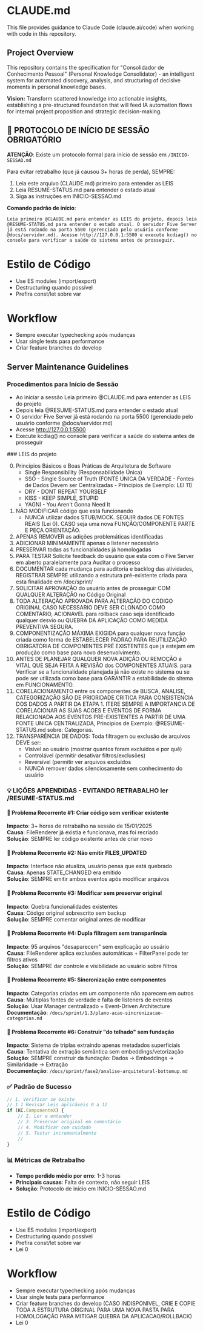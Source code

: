 # CLAUDE.md

This file provides guidance to Claude Code (claude.ai/code) when working with code in this repository.

## Project Overview

This repository contains the specification for "Consolidador de Conhecimento Pessoal" (Personal Knowledge Consolidator) - an intelligent system for automated discovery, analysis, and structuring of decisive moments in personal knowledge bases.

**Vision:** Transform scattered knowledge into actionable insights, establishing a pre-structured foundation that will feed IA automation flows for internal project proposition and strategic decision-making.

## 🚨 PROTOCOLO DE INÍCIO DE SESSÃO OBRIGATÓRIO

**ATENÇÃO**: Existe um protocolo formal para início de sessão em `/INICIO-SESSAO.md`

Para evitar retrabalho (que já causou 3+ horas de perda), SEMPRE:
1. Leia este arquivo (CLAUDE.md) primeiro para entender as LEIS
2. Leia RESUME-STATUS.md para entender o estado atual
3. Siga as instruções em INICIO-SESSAO.md

**Comando padrão de início**:
```
Leia primeiro @CLAUDE.md para entender as LEIS do projeto, depois leia @RESUME-STATUS.md para entender o estado atual. O servidor Five Server já está rodando na porta 5500 (gerenciado pelo usuário conforme @docs/servidor.md). Acesse http://127.0.0.1:5500 e execute kcdiag() no console para verificar a saúde do sistema antes de prosseguir.
```

# Estilo de Código
- Use ES modules (import/export)
- Destructuring quando possível
- Prefira const/let sobre var

# Workflow
- Sempre executar typechecking após mudanças
- Usar single tests para performance
- Criar feature branches do develop

## Server Maintenance Guidelines

### Procedimentos para Início de Sessão
- Ao iniciar a sessão Leia primeiro @CLAUDE.md para entender as LEIS do projeto
- Depois leia @RESUME-STATUS.md para entender o estado atual 
- O servidor Five Server já está rodando na porta 5500 (gerenciado pelo usuário conforme @docs/servidor.md)
- Acesse http://127.0.0.1:5500 
- Execute kcdiag() no console para verificar a saúde do sistema antes de prosseguir

<LEIS>
### LEIS do projeto

 0. Principios Básicos e Boas Práticas de Arquitetura de Software
    - Single Responsibility (Responsabilidade Única)
    - SSO - Single Source of Truth (FONTE ÚNICA DA VERDADE - Fontes de Dados Devem ser Centralizadas - Principios de Exemplo: LEI 11)
    - DRY - DONT REPEAT YOURSELF
    - KISS - KEEP SIMPLE, STUPID
    - YAGNI - You Aren't Gonna Need It
 1. NÃO MODIFICAR código que está funcionando
    - NUNCA utilizar dados STUB/MOCK. SEGUIR dados DE FONTES REAIS (Lei 0). CASO seja uma nova FUNÇÃO/COMPONENTE PARTE E PEÇA ORIENTAÇÃO.
 2. APENAS REMOVER as adições problemáticas identificadas
 3. ADICIONAR MINIMAMENTE apenas o listener necessário
 4. PRESERVAR todas as funcionalidades já homologadas
 5. PARA TESTAR Solicite feedback do usuário que esta com o Five Server em aberto paralelamente para Auditar o processo
 6. DOCUMENTAR cada mudança para auditoria e backlog das atividades, REGISTRAR SEMPRE utilizando a estrutura pré-existente criada para esta finalidade em /doc/sprint/
 7. SOLICITAR APROVAÇÃO do usuário antes de prosseguir COM QUALQUER ALTERAÇÃO no Código Original
 8. TODA ALTERAÇÃO APROVADA PARA ALTERAÇÃO DO CODIGO ORIGINAL CASO NECESSARIO DEVE SER CLONADO COMO COMENTÁRIO, ACIONAVEL para rollback caso seja identificado qualquer desvio ou QUEBRA DA APLICAÇÃO COMO MEDIDA PREVENTIVA SEGURA.
 9. COMPONENTIZAÇÃO MÁXIMA EXIGIDA para qualquer nova função criada como forma de ESTABELECER PADRAO PARA REUTILIZAÇÃO OBRIGATÓRIA DE COMPONENTES PRÉ EXISTENTES que ja estejam em produção como base para novo desenvolvimento.
 10. ANTES DE PLANEJAR QUALQUER NOVA ADIÇÃO OU REMOÇÃO é VITAL QUE SEJA FEITA A REVISÃO dos COMPONENTES ATUAIS. para Verificar se a funcionalidade planejada já não existe no sistema ou se pode ser utilizada como base para GARANTIR a estabilidade do sitema em FUNCIONAMENTO.
 11. CORELACIONAMENTO entre os componentes de BUSCA, ANALISE, CATEGORIZAÇÃO SÃO DE PRIORIDADE CRITICA PARA CONSISTENCIA DOS DADOS A PARTIR DA ETAPA 1. ITERE SEMPRE A IMPORTANCIA DE CORELACIONAR AS SUAS ACOES E EVENTOS DE FORMA RELACIONADA AOS EVENTOS PRE-EXISTENTES A PARTIR DE UMA FONTE UNICA CENTRALIZADA, Principios de Exemplo: @RESUME-STATUS.md sobre: Categorias.
 12. TRANSPARÊNCIA DE DADOS: Toda filtragem ou exclusão de arquivos DEVE ser:
     - Visível ao usuário (mostrar quantos foram excluídos e por quê)
     - Controlável (permitir desativar filtros/exclusões)
     - Reversível (permitir ver arquivos excluídos
     - NUNCA remover dados silenciosamente sem conhecimento do usuário

### 💡 LIÇÕES APRENDIDAS - EVITANDO RETRABALHO ler /RESUME-STATUS.md

#### 🔴 Problema Recorrente #1: Criar código sem verificar existente
**Impacto**: 3+ horas de retrabalho na sessão de 15/01/2025  
**Causa**: FileRenderer já existia e funcionava, mas foi recriado  
**Solução**: SEMPRE ler código existente antes de criar novo  

#### 🔴 Problema Recorrente #2: Não emitir FILES_UPDATED
**Impacto**: Interface não atualiza, usuário pensa que está quebrado  
**Causa**: Apenas STATE_CHANGED era emitido  
**Solução**: SEMPRE emitir ambos eventos após modificar arquivos  

#### 🔴 Problema Recorrente #3: Modificar sem preservar original
**Impacto**: Quebra funcionalidades existentes  
**Causa**: Código original sobrescrito sem backup  
**Solução**: SEMPRE comentar original antes de modificar  

#### 🔴 Problema Recorrente #4: Dupla filtragem sem transparência
**Impacto**: 95 arquivos "desaparecem" sem explicação ao usuário  
**Causa**: FileRenderer aplica exclusões automáticas + FilterPanel pode ter filtros ativos  
**Solução**: SEMPRE dar controle e visibilidade ao usuário sobre filtros  

#### 🔴 Problema Recorrente #5: Sincronização entre componentes
**Impacto**: Categorias criadas em um componente não aparecem em outros  
**Causa**: Múltiplas fontes de verdade e falta de listeners de eventos  
**Solução**: Usar Manager centralizado + Event-Driven Architecture  
**Documentação**: `/docs/sprint/1.3/plano-acao-sincronizacao-categorias.md`

#### 🔴 Problema Recorrente #6: Construir "do telhado" sem fundação
**Impacto**: Sistema de triplas extraindo apenas metadados superficiais  
**Causa**: Tentativa de extração semântica sem embeddings/vetorização  
**Solução**: SEMPRE construir da fundação: Dados → Embeddings → Similaridade → Extração  
**Documentação**: `/docs/sprint/fase2/analise-arquitetural-bottomup.md`

### ✅ Padrão de Sucesso

```javascript
// 1. Verificar se existe
// 1.1 Revisar Leis aplicáveis 0 a 12
if (KC.ComponenteX) {
    // 2. Ler e entender
    // 3. Preservar original em comentário
    // 4. Modificar com cuidado
    // 5. Testar incrementalmente
    // 
}
```

### 📊 Métricas de Retrabalho

- **Tempo perdido médio por erro**: 1-3 horas
- **Principais causas**: Falta de contexto, não seguir LEIS
- **Solução**: Protocolo de início em INICIO-SESSAO.md

# Estilo de Código
- Use ES modules (import/export)
- Destructuring quando possível
- Prefira const/let sobre var
- Lei 0

# Workflow
- Sempre executar typechecking após mudanças
- Usar single tests para performance
- Criar feature branches do develop (CASO INDISPONIVEL, CRIE E COPIE TODA A ESTRUTURA ORIGINAL PARA UMA NOVA PASTA PARA HOMOLOGAÇÃO PARA MITIGAR QUEBRA DA APLICACAO/ROLLBACK)
- Lei 0
</LEIS>
